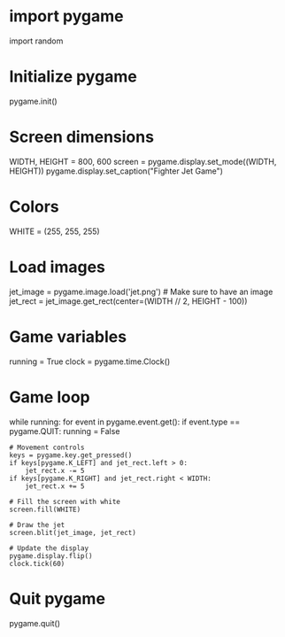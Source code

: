 # import pygame
import random

# Initialize pygame
pygame.init()

# Screen dimensions
WIDTH, HEIGHT = 800, 600
screen = pygame.display.set_mode((WIDTH, HEIGHT))
pygame.display.set_caption("Fighter Jet Game")

# Colors
WHITE = (255, 255, 255)

# Load images
jet_image = pygame.image.load('jet.png')  # Make sure to have an image
jet_rect = jet_image.get_rect(center=(WIDTH // 2, HEIGHT - 100))

# Game variables
running = True
clock = pygame.time.Clock()

# Game loop
while running:
    for event in pygame.event.get():
        if event.type == pygame.QUIT:
            running = False

    # Movement controls
    keys = pygame.key.get_pressed()
    if keys[pygame.K_LEFT] and jet_rect.left > 0:
        jet_rect.x -= 5
    if keys[pygame.K_RIGHT] and jet_rect.right < WIDTH:
        jet_rect.x += 5

    # Fill the screen with white
    screen.fill(WHITE)
    
    # Draw the jet
    screen.blit(jet_image, jet_rect)

    # Update the display
    pygame.display.flip()
    clock.tick(60)

# Quit pygame
pygame.quit()

